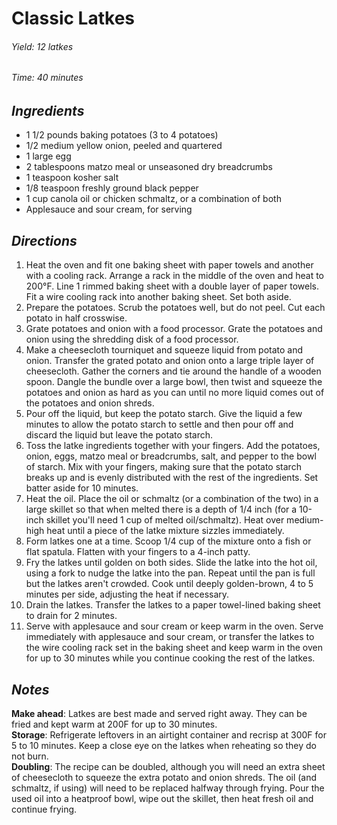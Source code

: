# Classic Latkes

######  Yield: 12 latkes
######  Time:  40 minutes

##  *Ingredients*
- 1 1/2 pounds baking potatoes (3 to 4 potatoes)
- 1/2 medium yellow onion, peeled and quartered
- 1 large egg
- 2 tablespoons matzo meal or unseasoned dry breadcrumbs
- 1 teaspoon kosher salt
- 1/8 teaspoon freshly ground black pepper
- 1 cup canola oil or chicken schmaltz, or a combination of both
- Applesauce and sour cream, for serving

##  *Directions*
1. Heat the oven and fit one baking sheet with paper towels and another with a cooling rack. Arrange a rack in the middle of the oven and heat to 200°F. Line 1 rimmed baking sheet with a double layer of paper towels. Fit a wire cooling rack into another baking sheet. Set both aside.
2. Prepare the potatoes. Scrub the potatoes well, but do not peel. Cut each potato in half crosswise.
3. Grate potatoes and onion with a food processor. Grate the potatoes and onion using the shredding disk of a food processor.
4. Make a cheesecloth tourniquet and squeeze liquid from potato and onion. Transfer the grated potato and onion onto a large triple layer of cheesecloth. Gather the corners and tie around the handle of a wooden spoon. Dangle the bundle over a large bowl, then twist and squeeze the potatoes and onion as hard as you can until no more liquid comes out of the potatoes and onion shreds.
5. Pour off the liquid, but keep the potato starch. Give the liquid a few minutes to allow the potato starch to settle and then pour off and discard the liquid but leave the potato starch.
6. Toss the latke ingredients together with your fingers. Add the potatoes, onion, eggs, matzo meal or breadcrumbs, salt, and pepper to the bowl of starch. Mix with your fingers, making sure that the potato starch breaks up and is evenly distributed with the rest of the ingredients. Set batter aside for 10 minutes.
7. Heat the oil. Place the oil or schmaltz (or a combination of the two) in a large skillet so that when melted there is a depth of 1/4 inch (for a 10-inch skillet you'll need 1 cup of melted oil/schmaltz). Heat over medium-high heat until a piece of the latke mixture sizzles immediately.
8. Form latkes one at a time. Scoop 1/4 cup of the mixture onto a fish or flat spatula. Flatten with your fingers to a 4-inch patty.
9. Fry the latkes until golden on both sides. Slide the latke into the hot oil, using a fork to nudge the latke into the pan. Repeat until the pan is full but the latkes aren't crowded. Cook until deeply golden-brown, 4 to 5 minutes per side, adjusting the heat if necessary.
10. Drain the latkes. Transfer the latkes to a paper towel-lined baking sheet to drain for 2 minutes.
11. Serve with applesauce and sour cream or keep warm in the oven. Serve immediately with applesauce and sour cream, or transfer the latkes to the wire cooling rack set in the baking sheet and keep warm in the oven for up to 30 minutes while you continue cooking the rest of the latkes.

##  *Notes*
**Make ahead**: Latkes are best made and served right away. They can be fried and kept warm at 200F for up to 30 minutes.  
**Storage**: Refrigerate leftovers in an airtight container and recrisp at 300F for 5 to 10 minutes. Keep a close eye on the latkes when reheating so they do not burn.  
**Doubling**: The recipe can be doubled, although you will need an extra sheet of cheesecloth to squeeze the extra potato and onion shreds. The oil (and schmaltz, if using) will need to be replaced halfway through frying. Pour the used oil into a heatproof bowl, wipe out the skillet, then heat fresh oil and continue frying.